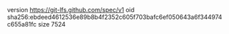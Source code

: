 version https://git-lfs.github.com/spec/v1
oid sha256:ebdeed4612536e89b8b4f2352c605f703bafc6ef050643a6f344974c655a81fc
size 7524

